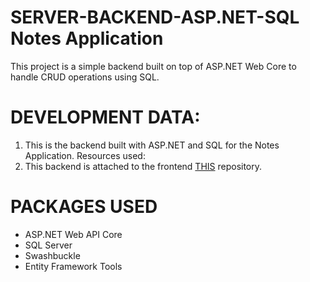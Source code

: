 # SERVER-BACKEND-ASP.NET-SQL Notes Application
This project is a simple backend built on top of ASP.NET Web Core to handle CRUD operations using SQL.

# DEVELOPMENT DATA:
1. This is the backend built with ASP.NET and SQL for the Notes Application. Resources used:
2. This backend is attached to the frontend  <a href="https://github.com/andresha20/CLIENT-FRONTEND-React" target="_blank">THIS</a> repository.

# PACKAGES USED
<ul>
  <li>ASP.NET Web API Core</li>
  <li>SQL Server</li>
  <li>Swashbuckle</li>
  <li>Entity Framework Tools</li>
</ul>

